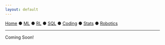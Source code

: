 ```yaml
---
layout: default
---
```

[Home](./) ● [ML](./ml.html) ● [RL](./ml.html) ● [SQL](./sql.html) ● [Coding](./coding.html) ● [Stats](./stats.html) ● [Robotics](./robotics.html)
* * *

Coming Soon!

